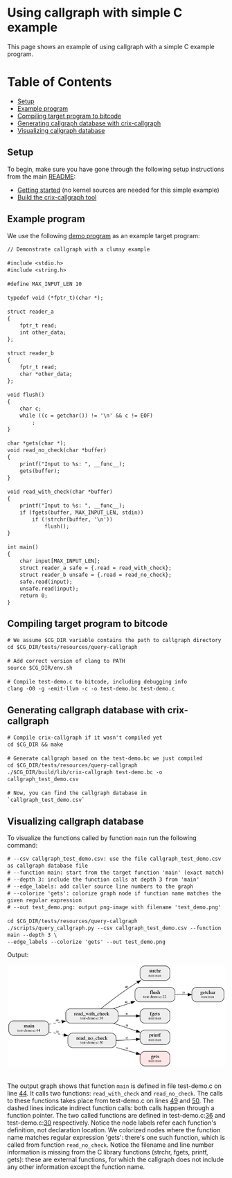# Using callgraph with simple C example

This page shows an example of using callgraph with a simple C example program.

Table of Contents
=================

* [Setup](#setup)
* [Example program](#example-program)
* [Compiling target program to bitcode](#compiling-target-program-to-bitcode)
* [Generating callgraph database with crix-callgraph](#generating-callgraph-database-with-crix-callgraph)
* [Visualizing callgraph database](#visualizing-callgraph-database)

## Setup
To begin, make sure you have gone through the following setup instructions from the main [README](../README.md):
- [Getting started](../README.md#getting-started) (no kernel sources are needed for this simple example)
- [Build the crix-callgraph tool](../README.md#build-the-crix-callgraph-tool)

## Example program
We use the following [demo program](../tests/resources/query-callgraph/test-demo.c) as an example target program:
```
// Demonstrate callgraph with a clumsy example

#include <stdio.h>
#include <string.h>

#define MAX_INPUT_LEN 10

typedef void (*fptr_t)(char *);

struct reader_a
{
    fptr_t read;
    int other_data;
};

struct reader_b
{
    fptr_t read;
    char *other_data;
};

void flush()
{
    char c;
    while ((c = getchar()) != '\n' && c != EOF)
        ;
}

char *gets(char *);
void read_no_check(char *buffer)
{
    printf("Input to %s: ", __func__);
    gets(buffer);
}

void read_with_check(char *buffer)
{
    printf("Input to %s: ", __func__);
    if (fgets(buffer, MAX_INPUT_LEN, stdin))
        if (!strchr(buffer, '\n'))
            flush();
}

int main()
{
    char input[MAX_INPUT_LEN];
    struct reader_a safe = {.read = read_with_check};
    struct reader_b unsafe = {.read = read_no_check};
    safe.read(input);
    unsafe.read(input);
    return 0;
}
```

## Compiling target program to bitcode
```
# We assume $CG_DIR variable contains the path to callgraph directory
cd $CG_DIR/tests/resources/query-callgraph

# Add correct version of clang to PATH
source $CG_DIR/env.sh

# Compile test-demo.c to bitcode, including debugging info
clang -O0 -g -emit-llvm -c -o test-demo.bc test-demo.c
```

## Generating callgraph database with crix-callgraph
```
# Compile crix-callgraph if it wasn't compiled yet
cd $CG_DIR && make

# Generate callgraph based on the test-demo.bc we just compiled
cd $CG_DIR/tests/resources/query-callgraph
./$CG_DIR/build/lib/crix-callgraph test-demo.bc -o callgraph_test_demo.csv

# Now, you can find the callgraph database in `callgraph_test_demo.csv`
```

## Visualizing callgraph database

To visualize the functions called by function `main` run the following command:
```
# --csv callgraph_test_demo.csv: use the file callgraph_test_demo.csv as callgraph database file
# --function main: start from the target function 'main' (exact match) 
# --depth 3: include the function calls at depth 3 from 'main'
# --edge_labels: add caller source line numbers to the graph
# --colorize 'gets': colorize graph node if function name matches the given regular expression
# --out test_demo.png: output png-image with filename 'test_demo.png'

cd $CG_DIR/tests/resources/query-callgraph
./scripts/query_callgraph.py --csv callgraph_test_demo.csv --function main --depth 3 \
--edge_labels --colorize 'gets' --out test_demo.png
```
Output:

<img src=test_demo.png>
<br /><br />

The output graph shows that function `main` is defined in file test-demo.c on line [44](https://github.com/elisa-tech/workgroups/blob/dc07cf1474f6c693f7087723f53e22c88a259d93/safety-architecture/tools/callgraph-tool/tests/resources/query-callgraph/test-demo.c#L44). It calls two functions: `read_with_check` and `read_no_check`. The calls to these functions takes place from test-demo.c on lines [49](https://github.com/elisa-tech/workgroups/blob/dc07cf1474f6c693f7087723f53e22c88a259d93/safety-architecture/tools/callgraph-tool/tests/resources/query-callgraph/test-demo.c#L49) and [50](https://github.com/elisa-tech/workgroups/blob/dc07cf1474f6c693f7087723f53e22c88a259d93/safety-architecture/tools/callgraph-tool/tests/resources/query-callgraph/test-demo.c#L50). The dashed lines indicate indirect function calls: both calls happen through a function pointer. The two called functions are defined in test-demo.c:[36](https://github.com/elisa-tech/workgroups/blob/dc07cf1474f6c693f7087723f53e22c88a259d93/safety-architecture/tools/callgraph-tool/tests/resources/query-callgraph/test-demo.c#L36) and test-demo.c:[30](https://github.com/elisa-tech/workgroups/blob/dc07cf1474f6c693f7087723f53e22c88a259d93/safety-architecture/tools/callgraph-tool/tests/resources/query-callgraph/test-demo.c#L30) respectively. Notice the node labels refer each function's definition, not declaration location. We colorized nodes where the function name matches regular expression 'gets': there's one such function, which is called from function `read_no_check`. Notice the filename and line number information is missing from the C library functions (strchr, fgets, printf, gets): these are external functions, for which the callgraph does not include any other information except the function name.
